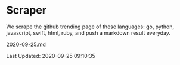 # Scraper

We scrape the github trending page of these languages: go, python, javascript, swift, html, ruby, and push a markdown result everyday.

[2020-09-25.md](https://github.com/henson/Scraper/blob/master/2020-09-25.md)

Last Updated: 2020-09-25 09:10:35